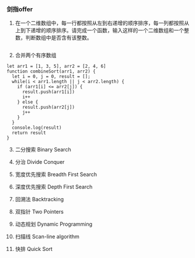 ### 剑指offer
1. 在一个二维数组中，每一行都按照从左到右递增的顺序排序，每一列都按照从上到下递增的顺序排序。请完成一个函数，输入这样的一个二维数组和一个整数，判断数组中是否含有该整数。 
```

```
2. 合并两个有序数组
```
let arr1 = [1, 3, 5], arr2 = [2, 4, 6]
function combineSort(arr1, arr2) {
  let i = 0, j = 0, result = [];
  while(i < arr1.length || j < arr2.length) {
    if (arr1[i] <= arr2[j]) {
      result.push(arr1[i])
      i++
    } else {
      result.push(arr2[j])
      j++
    }
  }
  console.log(result)
  return result
}
```

3. 二分搜索 Binary Search

4. 分治 Divide Conquer

5. 宽度优先搜索 Breadth First Search

6. 深度优先搜索 Depth First Search

7. 回溯法 Backtracking

8. 双指针 Two Pointers

9. 动态规划 Dynamic Programming

10. 扫描线 Scan-line algorithm

11. 快排 Quick Sort